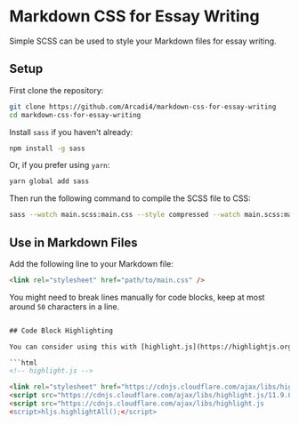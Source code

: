 # Markdown CSS for Essay Writing

Simple SCSS can be used to style your Markdown files for essay writing.

## Setup

First clone the repository:

```bash
git clone https://github.com/Arcadi4/markdown-css-for-essay-writing
cd markdown-css-for-essay-writing
```

Install `sass` if you haven't already:

```bash
npm install -g sass
```

Or, if you prefer using `yarn`:

```bash
yarn global add sass
```

Then run the following command to compile the SCSS file to CSS:

```bash
sass --watch main.scss:main.css --style compressed --watch main.scss:main.min.css
```

## Use in Markdown Files

Add the following line to your Markdown file:

```html
<link rel="stylesheet" href="path/to/main.css" />
```

You might need to break lines manually for code blocks, keep at most around `50` characters in a line.

```html

## Code Block Highlighting

You can consider using this with [highlight.js](https://highlightjs.org/). Add the following code to your Markdown file.

```html
<!-- highlight.js -->

<link rel="stylesheet" href="https://cdnjs.cloudflare.com/ajax/libs/highlight.js/11.9.0/styles/default.min.css">
<script src="https://cdnjs.cloudflare.com/ajax/libs/highlight.js/11.9.0/highlight.min.js"></script>
<script src="https://cdnjs.cloudflare.com/ajax/libs/highlight.js
<script>hljs.highlightAll();</script>
```
